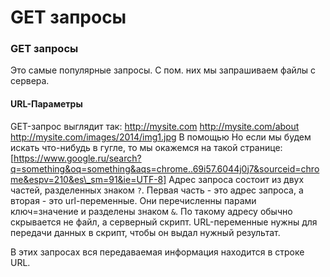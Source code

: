 # GET  запросы
### GET запросы
Это самые популярные запросы. С пом. них мы запрашиваем файлы с сервера.
#### URL-Параметры
GET-запрос выглядит так:
http://mysite.com
http://mysite.com/about
http://mysite.com/images/2014/img1.jpg
В помощью
Но если мы будем искать что-нибудь в гугле, то мы окажемся на такой странице:
[https://www.google.ru/search?q=something&oq=something&aqs=chrome..69i57.6044j0j7&sourceid=chrome&espv=210&es\_sm=91&ie=UTF-8]
Адрес запроса состоит из двух частей, разделенных знаком `?`. Первая часть - это адрес запроса, а вторая - это url-переменные. Они перечисленны парами ключ=значение и разделены знаком `&`. По такому адресу обычно скрывается не файл, а серверный скрипт. URL-переменные нужны для передачи данных в скрипт, чтобы он выдал нужный результат.

В этих запросах вся передаваемая информация находится в строке URL.
